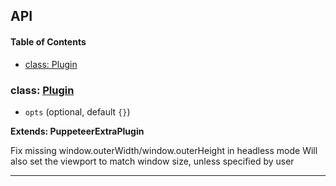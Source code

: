 ## API

<!-- Generated by documentation.js. Update this documentation by updating the source code. -->

#### Table of Contents

- [class: Plugin](#class-plugin)

### class: [Plugin](https://github.com/berstend/puppeteer-extra/blob/6d452681fe832a6d864616ee8fa79134ebd19be7/packages/puppeteer-extra-plugin-stealth/evasions/window.outerdimensions/index.js#L9-L40)

- `opts` (optional, default `{}`)

**Extends: PuppeteerExtraPlugin**

Fix missing window.outerWidth/window.outerHeight in headless mode
Will also set the viewport to match window size, unless specified by user

---
